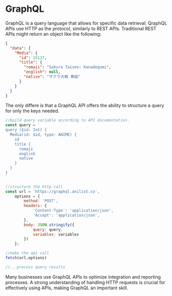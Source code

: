 # GraphQL 
GraphQL is a query language that allows for specific data retrieval. QraphQL APIs use HTTP as the protocol, similarly to REST APIs. Traditional REST APIs might return an object like the following:
```json
{
  "data": {
    "Media": {
      "id": 15127,
      "title": {
        "romaji": "Sakura Taisen: Kanadegumi",
        "english": null,
        "native": "サクラ大戦 奏組"
      }
    }
  }
}
```

The only differe is that a GraphQL API offers the ability to structure a query for only the keys needed.

```js
//build query variable according to API documentation.
const query = `
query ($id: Int) {
  Media(id: $id, type: ANIME) {
    id
    title {
      romaji
      english
      native
    }
  }
}
`

//structure the http call
const url = 'https://graphql.anilist.co',
    options = {
        method: 'POST',
        headers: {
            'Content-Type': 'application/json',
            'Accept': 'application/json',
        },
        body: JSON.stringify({
            query: query,
            variables: variables
        })
    };

//make the api call
fetch(url,options)

//...process query results

```

Many businesses use GraphQL APIs to optimize integration and reporting processes. A strong understanding of handling HTTP requests is crucial for effectively using APIs, making GraphQL an important skill.

